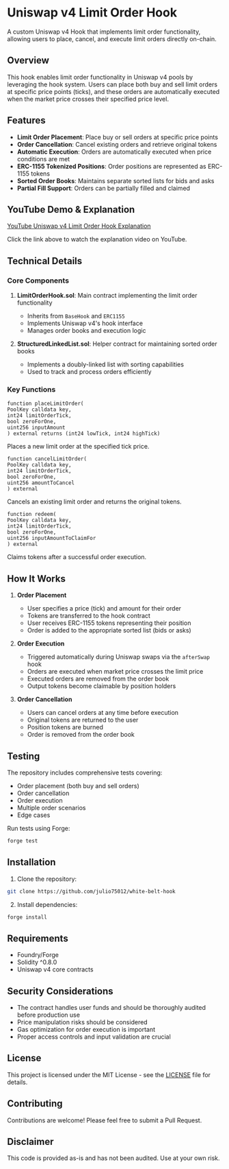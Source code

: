 # Uniswap v4 Limit Order Hook

A custom Uniswap v4 Hook that implements limit order functionality, allowing users to place, cancel, and execute limit orders directly on-chain.

## Overview

This hook enables limit order functionality in Uniswap v4 pools by leveraging the hook system. Users can place both buy and sell limit orders at specific price points (ticks), and these orders are automatically executed when the market price crosses their specified price level.

## Features

- **Limit Order Placement**: Place buy or sell orders at specific price points
- **Order Cancellation**: Cancel existing orders and retrieve original tokens
- **Automatic Execution**: Orders are automatically executed when price conditions are met
- **ERC-1155 Tokenized Positions**: Order positions are represented as ERC-1155 tokens
- **Sorted Order Books**: Maintains separate sorted lists for bids and asks
- **Partial Fill Support**: Orders can be partially filled and claimed

## YouTube Demo & Explanation

[YouTube Uniswap v4 Limit Order Hook Explanation](https://www.youtube.com/embed/VMt0i9OPEzY?si=G0DQKEvzFpNM6TZH)

Click the link above to watch the explanation video on YouTube.

## Technical Details

### Core Components

1. **LimitOrderHook.sol**: Main contract implementing the limit order functionality
   - Inherits from `BaseHook` and `ERC1155`
   - Implements Uniswap v4's hook interface
   - Manages order books and execution logic

2. **StructuredLinkedList.sol**: Helper contract for maintaining sorted order books
   - Implements a doubly-linked list with sorting capabilities
   - Used to track and process orders efficiently

### Key Functions

```solidity
function placeLimitOrder(
PoolKey calldata key,
int24 limitOrderTick,
bool zeroForOne,
uint256 inputAmount
) external returns (int24 lowTick, int24 highTick)
```

Places a new limit order at the specified tick price.

```solidity
function cancelLimitOrder(
PoolKey calldata key,
int24 limitOrderTick,
bool zeroForOne,
uint256 amountToCancel
) external
```

Cancels an existing limit order and returns the original tokens.

```solidity
function redeem(
PoolKey calldata key,
int24 limitOrderTick,
bool zeroForOne,
uint256 inputAmountToClaimFor
) external
```

Claims tokens after a successful order execution.

## How It Works

1. **Order Placement**
   - User specifies a price (tick) and amount for their order
   - Tokens are transferred to the hook contract
   - User receives ERC-1155 tokens representing their position
   - Order is added to the appropriate sorted list (bids or asks)

2. **Order Execution**
   - Triggered automatically during Uniswap swaps via the `afterSwap` hook
   - Orders are executed when market price crosses the limit price
   - Executed orders are removed from the order book
   - Output tokens become claimable by position holders

3. **Order Cancellation**
   - Users can cancel orders at any time before execution
   - Original tokens are returned to the user
   - Position tokens are burned
   - Order is removed from the order book

## Testing

The repository includes comprehensive tests covering:
- Order placement (both buy and sell orders)
- Order cancellation
- Order execution
- Multiple order scenarios
- Edge cases

Run tests using Forge:

```bash
forge test
```

## Installation

1. Clone the repository:

```bash
git clone https://github.com/julio75012/white-belt-hook
```

2. Install dependencies:

```bash
forge install
```

## Requirements

- Foundry/Forge
- Solidity ^0.8.0
- Uniswap v4 core contracts

## Security Considerations

- The contract handles user funds and should be thoroughly audited before production use
- Price manipulation risks should be considered
- Gas optimization for order execution is important
- Proper access controls and input validation are crucial

## License

This project is licensed under the MIT License - see the [LICENSE](LICENSE) file for details.

## Contributing

Contributions are welcome! Please feel free to submit a Pull Request.

## Disclaimer

This code is provided as-is and has not been audited. Use at your own risk.
